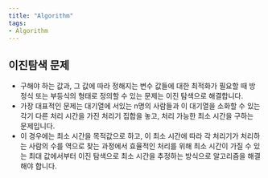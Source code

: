 ```yaml
---
title: "Algorithm"
tags:
- Algorithm
---
```



## 이진탐색 문제
- 구해야 하는 값과, 그 값에 따라 정해지는 변수 값들에 대한 최적화가 필요할 때 방정식 또는 부등식의 형태로 정의할 수 있는 문제는 이진 탐색으로 해결합니다.
- 가장 대표적인 문제는 대기열에 서있는 n명의 사람들과 이 대기열을 소화할 수 있는 각기 다른 처리 시간을 가진 처리기 집합을 놓고, 처리 가능한 최소 시간을 구하는 문제입니다.
- 이 경우에는 최소 시간을 목적값으로 하고, 이 최소 시간에 따라 각 처리기가 처리하는 사람의 수를 역으로 찾는 과정에서 효율적인 처리를 위해 최소 시간이 가질 수 있는 최대 값에서부터 이진 탐색으로 최소 시간을 추정하는 방식으로 알고리즘을 해결해야 합니다.
